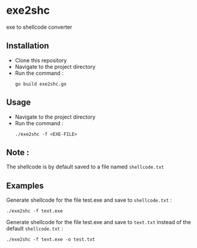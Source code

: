 # exe2shc 
exe to shellcode converter

## Installation
- Clone this repository
- Navigate to the project directory 
- Run the command :
    ```
    go build exe2shc.go
    ```

## Usage
- Navigate to the project directory
- Run the command :
    ```
    ./exe2shc -f <EXE-FILE>
    ```

## Note :
The shellcode is by default saved to a file named `shellcode.txt`

## Examples
Generate shellcode for the file test.exe and save to `shellcode.txt` :
```
./exe2shc -f text.exe
``` 
Generate shellcode for the file test.exe and save to `text.txt` instead of the default `shellcode.txt` :
```
./exe2shc -f text.exe -o test.txt
```